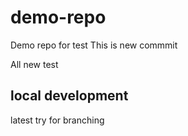 # demo-repo

Demo repo for test
This is new commmit

All new test

## local development

latest try for branching
